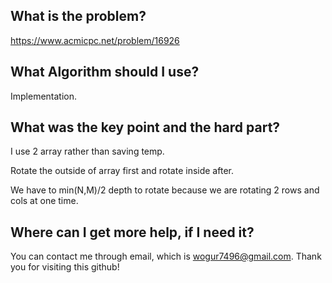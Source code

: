 ## What is the problem?

<https://www.acmicpc.net/problem/16926>

## What Algorithm should I use?

Implementation.

## What was the key point and the hard part?

I use 2 array rather than saving temp.

Rotate the outside of array first and rotate inside after.

We have to min(N,M)/2 depth to rotate because we are rotating 2 rows and cols at one time.

## Where can I get more help, if I need it?

You can contact me through email, which is wogur7496@gmail.com.
Thank you for visiting this github!

